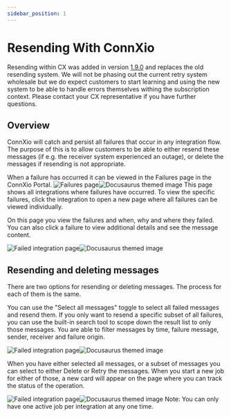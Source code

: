 ```yaml
---
sidebar_position: 1
---
```


# Resending With ConnXio

Resending within CX was added in version [1.9.0](/site/changelog/source/1.9.0.md) and replaces the old resending system. We will not be phasing out the current retry system wholesale but we do expect customers to start learning and using the new system to be able to handle errors themselves withing the subscription context. Please contact your CX representative if you have further questions.

## Overview

ConnXio will catch and persist all failures that occur in any integration flow. The purpose of this is to allow customers to be able to either resend these messages (if e.g. the receiver system experienced an outage), or delete the messages if resending is not appropriate.

When a failure has occurred it can be viewed in the Failures page in the ConnXio Portal.
![Failures page](https://i.imgur.com/bdF3Oy8.png#light-only)![Docusaurus themed image](https://i.imgur.com/qdbc01O.png#dark-only)
This page shows all integrations where failures have occurred. To view the specific failures, click the integration to open a new page where all failures can be viewed individually.

On this page you view the failures and when, why and where they failed. You can also click a failure to view additional details and see the message content.

![Failed integration page](https://i.imgur.com/roBF7aH.png#light-only)![Docusaurus themed image](https://i.imgur.com/gg3So7Q.png#dark-only)

## Resending and deleting messages

There are two options for resending or deleting messages. The process for each of them is the same.

You can use the "Select all messages" toggle to select all failed messages and resend them. If you only want to resend a specific subset of all failures, you can use the built-in search tool to scope down the result list to only those messages. You are able to filter messages by time, failure message, sender, receiver and failure origin.

![Failed integration page](https://i.imgur.com/ZWZozn1.png#light-only)![Docusaurus themed image](https://i.imgur.com/ZwHKhNo.png#dark-only)

When you have either selected all messages, or a subset of messages you can select to either Delete or Retry the messages. When you start a new job for either of those, a new card will appear on the page where you can track the status of the operation.

![Failed integration page](https://i.imgur.com/ZJN126C.png#light-only)![Docusaurus themed image](https://i.imgur.com/FoEwXRF.png#dark-only)
Note: You can only have one active job per integration at any one time.
